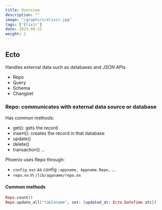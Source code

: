 ```yaml
---
title: Overview
description: "" 
image: "/graphics/elixir.jpg"
tags: ['Elixir']
date: 2023-08-22
weight: 2
---
```



## Ecto

Handles external data such as databases and JSON APIs

- Repo
- Query
- Schema
- Changset

### Repo: communicates with external data source or database

Has common methods:
- get(): gets the record
- insert(): creates the record in that database
- update()
- delete()
- transaction()
...

Phoenix uses Repo through:
- `config.exs` as config `:appname, Appname.Repo,` ...
- `repo.ex` in `/lib/appname/repo.ex`

#### Common methods

``` elixir
Repo.count()
Repo.update_all("tablename", set: [updated_at: Ecto.DateTime.utc])
```



<!-- Ecto has 4 components:

## Ecto.Changeset -- Changes data

These let us track and validate changes before they are applied to the data.


## Ecto.Query -- Reads data
 
Queries are used to retrieve information from a Repo. Ecto queries are secure and composable


## Ecto.Repo -- Where data is

A Repo is a wrapper around the data store. It lets us create, update, destroy and query existing entries. 

A repository needs an adapter and credentials to communicate to the database.


## Ecto.Schema -- How data is

Schemas are used to map external data into Elixir structs.  We often use them to map database tables to Elixir data. 



## get_by/3

`get_by(query, clauses, options)`


 -->